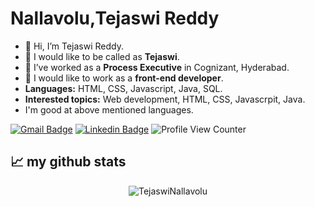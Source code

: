 # <b>Nallavolu,Tejaswi Reddy</b>
    
- 👋 Hi, I’m Tejaswi Reddy. 
- 👀 I would like to be called as <b>Tejaswi</b>.
- 🌱 I’ve worked as a <b>Process Executive</b> in Cognizant, Hyderabad.
- 💞️ I would like to work as a <b>front-end developer</b>.
- <b>Languages:</b> HTML, CSS, Javascript, Java, SQL.
- <b>Interested topics:</b> Web development, HTML, CSS, Javascrpit, Java.
- I'm good at above mentioned languages. 
<!--- - <b>Email:</b> Tejaswireddynallavolu@gmail.com
- 📫 My linkedin profile is https://www.linkedin.com/in/tejaswi-reddy-24337720a/
- 📫 Find me on github at https://github.com/TejaswiNallavolu -->

[![Gmail Badge](https://img.shields.io/badge/-Gmail-c14438?style=flat-square&logo=Gmail&logoColor=white&link=mailto:Tejaswireddynallavolu@gmail.com)](mailto:Tejaswireddynallavolu@gmail.com) [![Linkedin Badge](https://img.shields.io/badge/-Tejaswi-blue?style=flat-square&logo=Linkedin&logoColor=white&link=https://www.linkedin.com/in/teju-reddy-n/)](https://www.linkedin.com/in/teju-reddy-n/) 
![Profile View Counter](https://komarev.com/ghpvc/?username=TejaswiNallavolu)

## 📈 my github stats

<p align="center"> <img src="https://github-readme-stats.vercel.app/api?username=TejaswiNallavolu&show_icons=true&theme=gotham" alt="TejaswiNallavolu" />


 


